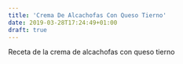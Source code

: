 ```yaml
---
title: 'Crema De Alcachofas Con Queso Tierno'
date: 2019-03-28T17:24:49+01:00
draft: true
---
```


Receta de la crema de alcachofas con queso tierno
